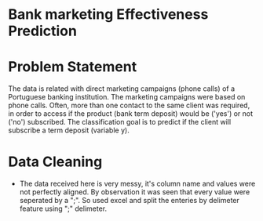 # Bank marketing Effectiveness Prediction

# Problem Statement
The data is related with direct marketing campaigns (phone calls) of a Portuguese banking institution. The marketing campaigns were based on phone calls. Often, more than one contact to the same client was required, in order to access if the product (bank term deposit) would be ('yes') or not ('no') subscribed. The classification goal is to predict if the client will subscribe a term deposit (variable y).
# Data Cleaning
* The data received here is very messy, it's column name and values were not perfectly aligned. By observation it was seen that every value were seperated by a ";". So used excel and split the enteries by delimeter feature using ";" delimeter.
